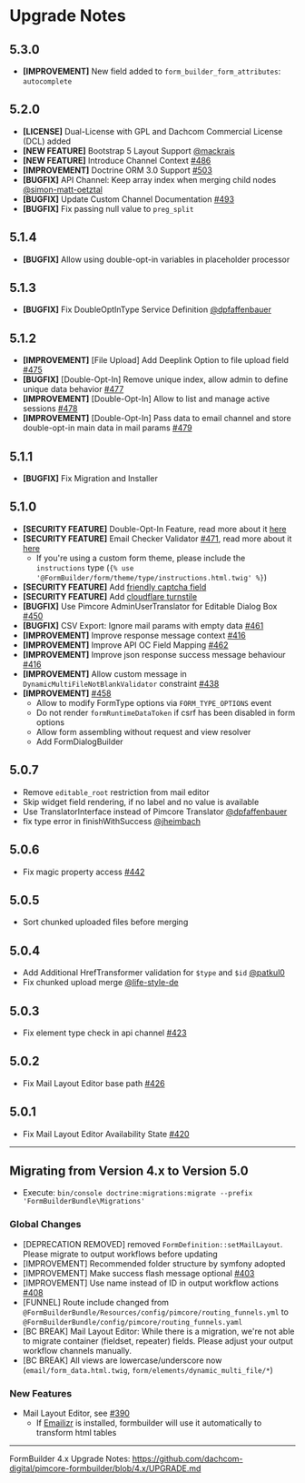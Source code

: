 # Upgrade Notes

## 5.3.0
- **[IMPROVEMENT]** New field added to `form_builder_form_attributes`: `autocomplete`

## 5.2.0
- **[LICENSE]** Dual-License with GPL and Dachcom Commercial License (DCL) added
- **[NEW FEATURE]** Bootstrap 5 Layout Support [@mackrais](https://github.com/dachcom-digital/pimcore-formbuilder/pull/500)
- **[NEW FEATURE]** Introduce Channel Context [#486](https://github.com/dachcom-digital/pimcore-formbuilder/issues/486)
- **[IMPROVEMENT]** Doctrine ORM 3.0 Support [#503](https://github.com/dachcom-digital/pimcore-formbuilder/pull/503)
- **[BUGFIX]** API Channel: Keep array index when merging child nodes [@simon-matt-oetztal](https://github.com/dachcom-digital/pimcore-formbuilder/pull/496)
- **[BUGFIX]** Update Custom Channel Documentation [#493](https://github.com/dachcom-digital/pimcore-formbuilder/issues/493)
- **[BUGFIX]** Fix passing null value to `preg_split` 

## 5.1.4
- **[BUGFIX]** Allow using double-opt-in variables in placeholder processor

## 5.1.3
- **[BUGFIX]** Fix DoubleOptInType Service Definition [@dpfaffenbauer](https://github.com/dachcom-digital/pimcore-formbuilder/pull/483)

## 5.1.2
- **[IMPROVEMENT]** [File Upload] Add Deeplink Option to file upload field [#475](https://github.com/dachcom-digital/pimcore-formbuilder/issues/475)
- **[BUGFIX]** [Double-Opt-In] Remove unique index, allow admin to define unique data behavior [#477](https://github.com/dachcom-digital/pimcore-formbuilder/issues/477)
- **[IMPROVEMENT]** [Double-Opt-In] Allow to list and manage active sessions [#478](https://github.com/dachcom-digital/pimcore-formbuilder/issues/478)
- **[IMPROVEMENT]** [Double-Opt-In] Pass data to email channel and store double-opt-in main data in mail params [#479](https://github.com/dachcom-digital/pimcore-formbuilder/issues/479)

## 5.1.1
- **[BUGFIX]** Fix Migration and Installer

## 5.1.0
- **[SECURITY FEATURE]** Double-Opt-In Feature, read more about it [here](./docs/04_DoubleOptIn.md)
- **[SECURITY FEATURE]** Email Checker Validator [#471](https://github.com/dachcom-digital/pimcore-formbuilder/issues/471), read more about it [here](./docs/03_SpamProtection.md#email-checker)
  - If you're using a custom form theme, please include the `instructions` type (`{% use '@FormBuilder/form/theme/type/instructions.html.twig' %}`)
- **[SECURITY FEATURE]** Add [friendly captcha field](/docs/03_SpamProtection.md#friendly-captcha)
- **[SECURITY FEATURE]** Add [cloudflare turnstile](/docs/03_SpamProtection.md#cloudflare-turnstile)
- **[BUGFIX]** Use Pimcore AdminUserTranslator for Editable Dialog Box [#450](https://github.com/dachcom-digital/pimcore-formbuilder/issues/450)
- **[BUGFIX]** CSV Export: Ignore mail params with empty data [#461](https://github.com/dachcom-digital/pimcore-formbuilder/issues/461)
- **[IMPROVEMENT]** Improve response message context [#416](https://github.com/dachcom-digital/pimcore-formbuilder/issues/416)
- **[IMPROVEMENT]** Improve API OC Field Mapping [#462](https://github.com/dachcom-digital/pimcore-formbuilder/issues/462)
- **[IMPROVEMENT]** Improve json response success message behaviour [#416](https://github.com/dachcom-digital/pimcore-formbuilder/issues/416)
- **[IMPROVEMENT]** Allow custom message in `DynamicMultiFileNotBlankValidator` constraint [#438](https://github.com/dachcom-digital/pimcore-formbuilder/issues/438)
- **[IMPROVEMENT]** [#458](https://github.com/dachcom-digital/pimcore-formbuilder/pull/458)
  - Allow to modify FormType options via `FORM_TYPE_OPTIONS` event
  - Do not render `formRuntimeDataToken` if csrf has been disabled in form options 
  - Allow form assembling without request and view resolver
  - Add FormDialogBuilder

## 5.0.7
- Remove `editable_root` restriction from mail editor
- Skip widget field rendering, if no label and no value is available
- Use TranslatorInterface instead of Pimcore Translator [@dpfaffenbauer](https://github.com/dachcom-digital/pimcore-formbuilder/pull/446)
- fix type error in finishWithSuccess [@jheimbach](https://github.com/dachcom-digital/pimcore-formbuilder/pull/445)

## 5.0.6
- Fix magic property access [#442](https://github.com/dachcom-digital/pimcore-formbuilder/issues/442)

## 5.0.5
- Sort chunked uploaded files before merging

## 5.0.4
- Add Additional HrefTransformer validation for `$type` and `$id` [@patkul0](https://github.com/dachcom-digital/pimcore-formbuilder/pull/434)
- Fix chunked upload merge [@life-style-de](https://github.com/dachcom-digital/pimcore-formbuilder/pull/430)

## 5.0.3
- Fix element type check in api channel [#423](https://github.com/dachcom-digital/pimcore-formbuilder/issues/423)

## 5.0.2
- Fix Mail Layout Editor base path [#426](https://github.com/dachcom-digital/pimcore-formbuilder/issues/426)

## 5.0.1
- Fix Mail Layout Editor Availability State [#420](https://github.com/dachcom-digital/pimcore-formbuilder/issues/420)

***

## Migrating from Version 4.x to Version 5.0
- Execute: `bin/console doctrine:migrations:migrate --prefix 'FormBuilderBundle\Migrations'`

### Global Changes
- [DEPRECATION REMOVED] removed `FormDefinition::setMailLayout`. Please migrate to output workflows before updating
- [IMPROVEMENT] Recommended folder structure by symfony adopted
- [IMPROVEMENT] Make success flash message optional [#403](https://github.com/dachcom-digital/pimcore-formbuilder/issues/403)
- [IMPROVEMENT] Use name instead of ID in output workflow actions [#408](https://github.com/dachcom-digital/pimcore-formbuilder/pull/408)
- [FUNNEL] Route include changed from `@FormBuilderBundle/Resources/config/pimcore/routing_funnels.yml` to `@FormBuilderBundle/config/pimcore/routing_funnels.yaml`
- [BC BREAK] Mail Layout Editor: While there is a migration, we're not able to migrate container (fieldset, repeater) fields. Please adjust your output workflow channels manually.
- [BC BREAK] All views are lowercase/underscore now (`email/form_data.html.twig`, `form/elements/dynamic_multi_file/*`)


### New Features
- Mail Layout Editor, see [#390](https://github.com/dachcom-digital/pimcore-formbuilder/issues/398)
  - If [Emailizr](https://github.com/dachcom-digital/pimcore-emailizr) is installed, formbuilder will use it automatically to transform html tables

***

FormBuilder 4.x Upgrade Notes: https://github.com/dachcom-digital/pimcore-formbuilder/blob/4.x/UPGRADE.md
